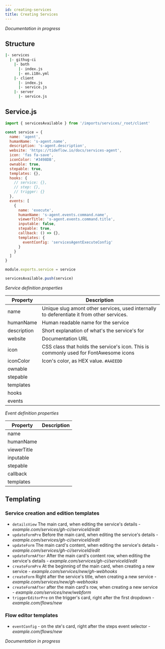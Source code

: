 ```yaml
---
id: creating-services
title: Creating Services
---
```


_Documentation in progress_

## Structure

```bash
|- services
  |- githug-ci
    |- both
      |- index.js
      |- en.i18n.yml
    |- client
      |- index.js
      |- service.js
    |- server
      |- service.js
```

## Service.js

```javascript
import { servicesAvailable } from '/imports/services/_root/client'

const service = {
  name: 'agent',
  humanName: 's-agent.name',
  description: 's-agent.description',
  website: 'https://tideflow.io/docs/services-agent',
  icon: 'fas fa-save',
  iconColor: '#3498DB',
  ownable: true,
  stepable: true,
  templates: {},
  hooks: {
    // service: {},
    // step: {},
    // trigger: {}
  },
  events: [
    {
      name: 'execute',
      humanName: 's-agent.events.command.name',
      viewerTitle: 's-agent.events.command.title',
      inputable: false,
      stepable: true,
      callback: () => {},
      templates: {
        eventConfig: 'servicesAgentExecuteConfig'
      }
    }
  ]
}

module.exports.service = service

servicesAvailable.push(service)
```

*Service definition properties*

|Property|Description|
|---|---|
|name|Unique slug amont other services, used internally to deferentiate it from other services.|
|humanName|Human readable name for the service|
|description|Short explanation of what's the service's for|
|website|Documentation URL|
|icon|CSS class that holds the service's icon. This is commonly used for FontAwesome icons|
|iconColor|Icon's color, as HEX value. `#AAEEDD`|
|ownable||
|stepable||
|templates||
|hooks||
|events||

*Event definition properties*

|Property|Description|
|---|---|
|name||
|humanName||
|viewerTitle||
|inputable||
|stepable||
|callback||
|templates||

## Templating

### Service creation and edition templates

- `detailsView` The main card, when editing the service's details - _example.com/services/gh-ci/serviceId/edit_
- `updateFormPre` Before the main card, when editing the service's details - _example.com/services/gh-ci/serviceId/edit_
- `updateForm` The main card's content, when editing the service's details - _example.com/services/gh-ci/serviceId/edit_
- `updateFormAfter` After the main card's content row, when editing the service's details - _example.com/services/gh-ci/serviceId/edit_
- `createFormPre` At the beginning of the main card, when creating a new service - _example.com/services/new/gh-webhooks_
- `createForm` Right after the service's title, when creating a new service - _example.com/services/new/gh-webhooks_
- `createFormAfter` after the main card's row, when creating a new service - _example.com/services/new/webform_
- `triggerEditorPre` on the trigger's card, right after the first dropdown - _example.com/flows/new_

### Flow editor templates

- `eventConfig` - on the ste's card, right after the steps event selector - _example.com/flows/new_

_Documentation in progress_